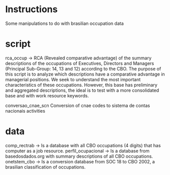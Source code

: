 # Instructions
Some manipulations to do with brasilian occupation data

# script
rca_occup -> 
RCA (Revealed comparative advantage) of the summary descriptions of the occupations of Executives, Directors and Managers (Principal Sub-Group: 14, 13 and 12) according to the CBO. The purpose of this script is to analyze which descriptions have a comparative advantage in managerial positions. We seek to understand the most important characteristics of these occupations. However, this base has preliminary and aggregated descriptions, the ideal is to test with a more consolidated base and with work resource keywords.

conversao_cnae_scn 
Conversion of cnae codes to sistema de contas nacionais activities 

# data
comp_rectrab -> Is a database with all CBO occupations (4 digits) that has computer as a job resource. 
perfil_ocupacional -> Is a database from basedosdados.org with summary descriptions of all CBO occupations. 
onetstem_cbo -> Is a conversion database from SOC 18 to CBO 2002, a brasilian classification of occupations.
